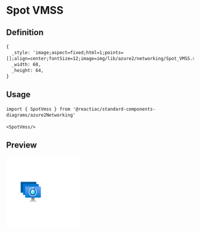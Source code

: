 # Spot VMSS

## Definition

```
{
  _style: 'image;aspect=fixed;html=1;points=[];align=center;fontSize=12;image=img/lib/azure2/networking/Spot_VMSS.svg;strokeColor=none;',
  _width: 68,
  _height: 64,
}
```

## Usage

```
import { SpotVmss } from '@reactiac/standard-components-diagrams/azure2Networking'

<SpotVmss/>
```

## Preview

<img src="./spot-vmss.png" width="200"/>
